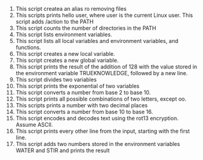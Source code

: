 1. This script createa an alias ro removing files
1. This scripts prints hello user, where user is the current Linux user.
This script adds /action to the PATH
3. This script counts the number of directories in the PATH
4. This script lists environment variables.
5. This script lists all local variables and environment variables, and functions.
6. This script creates a new local variable.
7. This script creates a new global variable.
8. This script prints the result of the addition of 128 with the value stored in the environment variable TRUEKNOWLEDGE, followed by a new line.
9. This script divides two variables
10. This script prints the exponential of two variables
11. This script converts a number from base 2 to base 10.
12. This script prints all possible combinations of two letters, except oo.
13. This scripts prints a number with two decimal places
14. This script converts a number from base 10 to base 16.
15. This script encodes and decodes text using the rot13 encryption. Assume ASCII.
16. This script prints every other line from the input, starting with the first line.
17. This script adds two numbers stored in the environment variables WATER and STIR and prints the result
